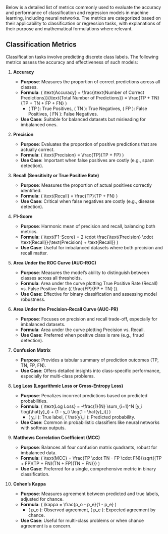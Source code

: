 Below is a detailed list of metrics commonly used to evaluate the accuracy and performance of classification and regression models in machine learning, including neural networks. The metrics are categorized based on their applicability to classification or regression tasks, with explanations of their purpose and mathematical formulations where relevant.

## Classification Metrics

Classification tasks involve predicting discrete class labels. The following metrics assess the accuracy and effectiveness of such models:

1. **Accuracy**
   - **Purpose**: Measures the proportion of correct predictions across all classes.
   - **Formula**: \( \text{Accuracy} = \frac{\text{Number of Correct Predictions}}{\text{Total Number of Predictions}} = \frac{TP + TN}{TP + TN + FP + FN} \)
     - \( TP \): True Positives, \( TN \): True Negatives, \( FP \): False Positives, \( FN \): False Negatives.
   - **Use Case**: Suitable for balanced datasets but misleading for imbalanced ones.

2. **Precision**
   - **Purpose**: Evaluates the proportion of positive predictions that are actually correct.
   - **Formula**: \( \text{Precision} = \frac{TP}{TP + FP} \)
   - **Use Case**: Important when false positives are costly (e.g., spam detection).

3. **Recall (Sensitivity or True Positive Rate)**
   - **Purpose**: Measures the proportion of actual positives correctly identified.
   - **Formula**: \( \text{Recall} = \frac{TP}{TP + FN} \)
   - **Use Case**: Critical when false negatives are costly (e.g., disease detection).

4. **F1-Score**
   - **Purpose**: Harmonic mean of precision and recall, balancing both metrics.
   - **Formula**: \( \text{F1-Score} = 2 \cdot \frac{\text{Precision} \cdot \text{Recall}}{\text{Precision} + \text{Recall}} \)
   - **Use Case**: Useful for imbalanced datasets where both precision and recall matter.

5. **Area Under the ROC Curve (AUC-ROC)**
   - **Purpose**: Measures the model’s ability to distinguish between classes across all thresholds.
   - **Formula**: Area under the curve plotting True Positive Rate (Recall) vs. False Positive Rate (\( \frac{FP}{FP + TN} \)).
   - **Use Case**: Effective for binary classification and assessing model robustness.

6. **Area Under the Precision-Recall Curve (AUC-PR)**
   - **Purpose**: Focuses on precision and recall trade-off, especially for imbalanced datasets.
   - **Formula**: Area under the curve plotting Precision vs. Recall.
   - **Use Case**: Preferred when positive class is rare (e.g., fraud detection).

7. **Confusion Matrix**
   - **Purpose**: Provides a tabular summary of prediction outcomes (TP, TN, FP, FN).
   - **Use Case**: Offers detailed insights into class-specific performance, especially for multi-class problems.

8. **Log Loss (Logarithmic Loss or Cross-Entropy Loss)**
   - **Purpose**: Penalizes incorrect predictions based on predicted probabilities.
   - **Formula**: \( \text{Log Loss} = -\frac{1}{N} \sum_{i=1}^N [y_i \log(\hat{y}_i) + (1 - y_i) \log(1 - \hat{y}_i)] \)
     - \( y_i \): True label, \( \hat{y}_i \): Predicted probability.
   - **Use Case**: Common in probabilistic classifiers like neural networks with softmax outputs.

9. **Matthews Correlation Coefficient (MCC)**
   - **Purpose**: Balances all four confusion matrix quadrants, robust for imbalanced data.
   - **Formula**: \( \text{MCC} = \frac{TP \cdot TN - FP \cdot FN}{\sqrt{(TP + FP)(TP + FN)(TN + FP)(TN + FN)}} \)
   - **Use Case**: Preferred for a single, comprehensive metric in binary classification.

10. **Cohen’s Kappa**
    - **Purpose**: Measures agreement between predicted and true labels, adjusted for chance.
    - **Formula**: \( \kappa = \frac{p_o - p_e}{1 - p_e} \)
      - \( p_o \): Observed agreement, \( p_e \): Expected agreement by chance.
    - **Use Case**: Useful for multi-class problems or when chance agreement is a concern.
